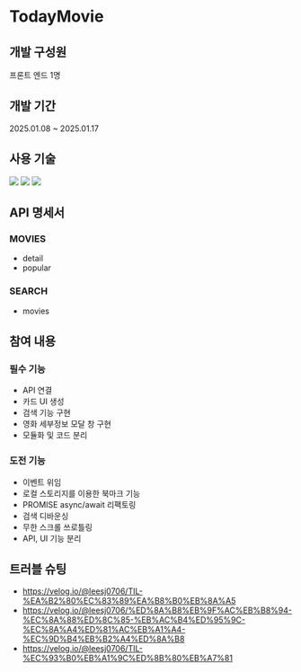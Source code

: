# TodayMovie

## 개발 구성원

프론트 엔드 1명

## 개발 기간

2025.01.08 ~ 2025.01.17

## 사용 기술

<img src="https://img.shields.io/badge/html5-E34F26?style=for-the-badge&logo=html5&logoColor=white"> <img src="https://img.shields.io/badge/css-1572B6?style=for-the-badge&logo=css3&logoColor=white"> <img src="https://img.shields.io/badge/javascript-F7DF1E?style=for-the-badge&logo=javascript&logoColor=black">

## API 명세서

### MOVIES
- detail
- popular

### SEARCH
- movies

## 참여 내용
### 필수 기능
- API 연결
- 카드 UI 생성
- 검색 기능 구현
- 영화 세부정보 모달 창 구현
- 모듈화 및 코드 분리

### 도전 기능
- 이벤트 위임
- 로컬 스토리지를 이용한 북마크 기능
- PROMISE async/await 리팩토링
- 검색 디바운싱
- 무한 스크롤 쓰로틀링
- API, UI 기능 분리

## 트러블 슈팅
- https://velog.io/@leesj0706/TIL-%EA%B2%80%EC%83%89%EA%B8%B0%EB%8A%A5
- https://velog.io/@leesj0706/%ED%8A%B8%EB%9F%AC%EB%B8%94-%EC%8A%88%ED%8C%85-%EB%AC%B4%ED%95%9C-%EC%8A%A4%ED%81%AC%EB%A1%A4-%EC%9D%B4%EB%B2%A4%ED%8A%B8
- https://velog.io/@leesj0706/TIL-%EC%93%B0%EB%A1%9C%ED%8B%80%EB%A7%81
